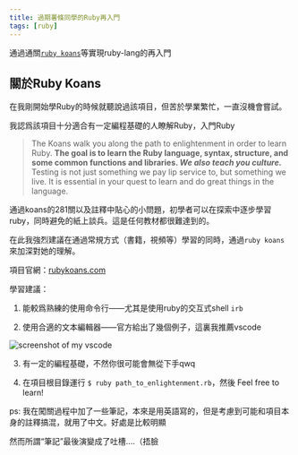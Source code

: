 ```yaml
---
title: 過期薯條同學的Ruby再入門
tags: [ruby]
---
```


通過通關[`ruby koans`](http://rubykoans.com/)等實現ruby-lang的再入門

<!--more-->

## 關於Ruby Koans

在我剛開始學Ruby的時候就聽說過該項目，但苦於學業繁忙，一直沒機會嘗試。

我認爲該項目十分適合有一定編程基礎的人瞭解Ruby，入門Ruby

> The Koans walk you along the path to enlightenment in order to learn Ruby. **The goal is to learn the Ruby language, syntax, structure, and some common functions and libraries. *We also teach you culture.*** Testing is not just something we pay lip service to, but something we live. It is essential in your quest to learn and do great things in the language.

通過koans的281關以及註釋中貼心的小問題，初學者可以在探索中逐步學習ruby，同時避免的紙上談兵。這是任何教材都很難達到的。

在此我強烈建議在通過常規方式（書籍，視頻等）學習的同時，通過`ruby koans`來加深對她的理解。

項目官網：[rubykoans.com](http://rubykoans.com/)

學習建議：

1. 能較爲熟練的使用命令行——尤其是使用ruby的交互式shell `irb`

2. 使用合適的文本編輯器——官方給出了幾個例子，這裏我推薦vscode

![screenshot of my vscode](https://i.imgur.com/1DR0tCi.png)

3. 有一定的編程基礎，不然你很可能會無從下手qwq

4. 在項目根目錄運行 `$ ruby path_to_enlightenment.rb`，然後 Feel free to learn!

ps: 我在闖關過程中加了一些筆記，本來是用英語寫的，但是考慮到可能和項目本身的註釋搞混，就用了中文。好處是比較明顯

然而所謂“筆記”最後演變成了吐槽....（捂臉